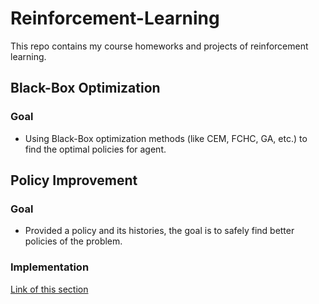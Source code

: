 # Reinforcement-Learning

This repo contains my course homeworks and projects of reinforcement learning.

## Black-Box Optimization
### Goal
- Using Black-Box optimization methods (like CEM, FCHC, GA, etc.) to find the optimal policies for agent.


## Policy Improvement
### Goal
- Provided a policy and its histories, the goal is to safely find better policies of the problem.
### Implementation
[Link of this section](https://github.com/RiverLeeGitHub/Reinforcement-Learning/blob/master/PolicyImprovement/readme.txt)
